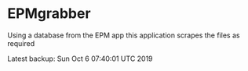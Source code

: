# EPMgrabber
Using a database from the EPM app this application scrapes the files as required


Latest backup: Sun Oct 6 07:40:01 UTC 2019
